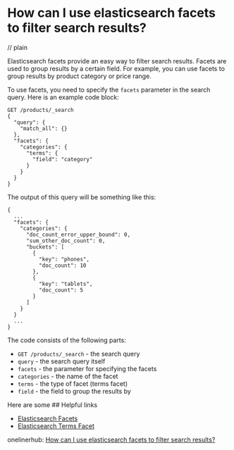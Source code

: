 # How can I use elasticsearch facets to filter search results?
// plain

Elasticsearch facets provide an easy way to filter search results. Facets are used to group results by a certain field. For example, you can use facets to group results by product category or price range.

To use facets, you need to specify the `facets` parameter in the search query. Here is an example code block:

```
GET /products/_search
{
  "query": {
    "match_all": {}
  },
  "facets": {
    "categories": {
      "terms": {
        "field": "category"
      }
    }
  }
}
```

The output of this query will be something like this:

```
{
  ...
  "facets": {
    "categories": {
      "doc_count_error_upper_bound": 0,
      "sum_other_doc_count": 0,
      "buckets": [
        {
          "key": "phones",
          "doc_count": 10
        },
        {
          "key": "tablets",
          "doc_count": 5
        }
      ]
    }
  }
  ...
}
```

The code consists of the following parts:
* `GET /products/_search` - the search query
* `query` - the search query itself
* `facets` - the parameter for specifying the facets
* `categories` - the name of the facet
* `terms` - the type of facet (terms facet)
* `field` - the field to group the results by

Here are some ## Helpful links
* [Elasticsearch Facets](https://www.elastic.co/guide/en/elasticsearch/reference/current/search-facets.html)
* [Elasticsearch Terms Facet](https://www.elastic.co/guide/en/elasticsearch/reference/current/search-facets-terms-facet.html)

onelinerhub: [How can I use elasticsearch facets to filter search results?](https://onelinerhub.com/elasticsearch/how-can-i-use-elasticsearch-facets-to-filter-search-results)